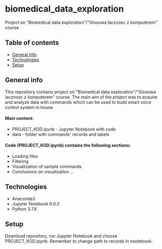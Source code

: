 # biomedical_data_exploration
Project on "Biomedical data exploration"/"Glosowa lacznosc z komputerem" course

## Table of contents
* [General info](#general-info)
* [Technologies](#technologies)
* [Setup](#setup)

## General info
This repository contains project on "Biomedical data exploration"/"Glosowa lacznosc z komputerem" course. The main aim of the project was to acquire and analyze data with commands which can be used to build smart voice control system in house.

#### Main content:
- PROJECT_KOD.ipynb - Jupyter Notebook with code
- data - folder with commands' records and labels

#### Code (PROJECT_KOD.ipynb) contains the following sections:
- Loading files
- Filtering
- Visualization of sample commands
- Conclusions on visualization
...

## Technologies
- Anaconda3
- Jupyter Notebook 6.0.3
- Python 3.7.6

## Setup
Download repository, run Jupyter Notebook and choose PROJECT_KOD.ipynb. Remember to change path to records in nootebook.
